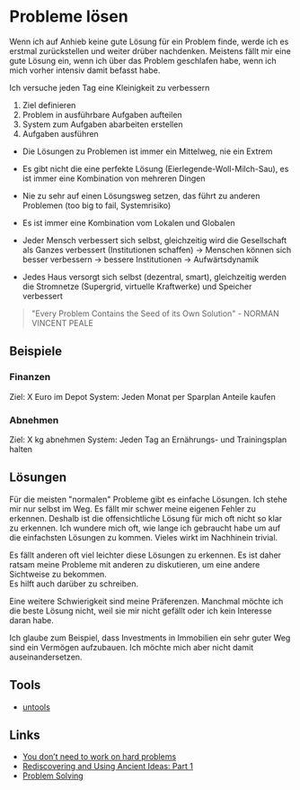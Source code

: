 # Probleme lösen

Wenn ich auf Anhieb keine gute Lösung für ein Problem finde, werde ich es erstmal zurückstellen und weiter drüber nachdenken. Meistens fällt mir eine gute Lösung ein, wenn ich über das Problem geschlafen habe, wenn ich mich vorher intensiv damit befasst habe.

Ich versuche jeden Tag eine Kleinigkeit zu verbessern

1. Ziel definieren
2. Problem in ausführbare Aufgaben aufteilen
3. System zum Aufgaben abarbeiten erstellen
4. Aufgaben ausführen

- Die Lösungen zu Problemen ist immer ein Mittelweg, nie ein Extrem
- Es gibt nicht die eine perfekte Lösung (Eierlegende-Woll-Milch-Sau), es ist immer eine Kombination von mehreren Dingen
- Nie zu sehr auf einen Lösungsweg setzen, das führt zu anderen Problemen (too big to fail, Systemrisiko)

- Es ist immer eine Kombination vom Lokalen und Globalen
- Jeder Mensch verbessert sich selbst, gleichzeitig wird die Gesellschaft als Ganzes verbessert (Institutionen schaffen) -> Menschen können sich besser verbessern -> bessere Institutionen -> Aufwärtsdynamik 
- Jedes Haus versorgt sich selbst (dezentral, smart), gleichzeitig werden die Stromnetze (Supergrid, virtuelle Kraftwerke) und Speicher verbessert

>  "Every Problem Contains the Seed of its Own Solution" - NORMAN VINCENT PEALE

## Beispiele

### Finanzen

Ziel: X Euro im Depot
System: Jeden Monat per Sparplan Anteile kaufen

### Abnehmen

Ziel: X kg abnehmen
System: Jeden Tag an Ernährungs- und Trainingsplan halten

## Lösungen

Für die meisten "normalen" Probleme gibt es einfache Lösungen. Ich stehe mir nur selbst im Weg. Es fällt mir schwer meine eigenen Fehler zu erkennen. Deshalb ist die offensichtliche Lösung für mich oft nicht so klar zu erkennen. Ich wundere mich oft, wie lange ich gebraucht habe um auf die einfachsten Lösungen zu kommen. Vieles wirkt im Nachhinein trivial.

Es fällt anderen oft viel leichter diese Lösungen zu erkennen. Es ist daher ratsam meine Probleme mit anderen zu diskutieren, um eine andere Sichtweise zu bekommen.  
Es hilft auch darüber zu schreiben.

Eine weitere Schwierigkeit sind meine Präferenzen. Manchmal möchte ich die beste Lösung nicht, weil sie mir nicht gefällt oder ich kein Interesse daran habe.

Ich glaube zum Beispiel, dass Investments in Immobilien ein sehr guter Weg sind ein Vermögen aufzubauen. Ich möchte mich aber nicht damit auseinandersetzen.

## Tools

- [untools](https://untools.co/)

## Links

- [You don’t need to work on hard problems](https://www.benkuhn.net/hard/)
- [Rediscovering and Using Ancient Ideas: Part 1](https://www.danstern.co/posts/rediscovering-and-using-ancient-ideas)
- [Problem Solving](https://denvaar.github.io/articles/problem_solving_example.html)